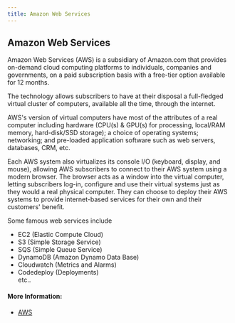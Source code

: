 ```yaml
---
title: Amazon Web Services
---
```

## Amazon Web Services

Amazon Web Services (AWS) is a subsidiary of Amazon.com that provides on-demand cloud computing platforms to individuals, companies and governments, on a paid subscription basis with a free-tier option available for 12 months. 

The technology allows subscribers to have at their disposal a full-fledged virtual cluster of computers, available all the time, through the internet. 

AWS's version of virtual computers have most of the attributes of a real computer including hardware (CPU(s) & GPU(s) for processing, local/RAM memory, hard-disk/SSD storage); a choice of operating systems; networking; and pre-loaded application software such as web servers, databases, CRM, etc. 

Each AWS system also virtualizes its console I/O (keyboard, display, and mouse), allowing AWS subscribers to connect to their AWS system using a modern browser. The browser acts as a window into the virtual computer, letting subscribers log-in, configure and use their virtual systems just as they would a real physical computer. They can choose to deploy their AWS systems to provide internet-based services for their own and their customers' benefit.  

Some famous web services include
* EC2 (Elastic Compute Cloud)
* S3 (Simple Storage Service)
* SQS (Simple Queue Service)
* DynamoDB (Amazon Dynamo Data Base)
* Cloudwatch (Metrics and Alarms)
* Codedeploy (Deployments)  
etc..



#### More Information:
<!-- Please add any articles you think might be helpful to read before writing the article -->
* <a href='https://aws.amazon.com/' target='_blank' rel='nofollow'>AWS</a>
